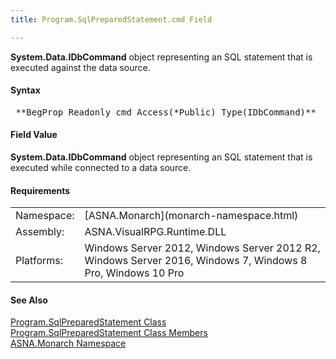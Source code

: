 ```yaml
---
title: Program.SqlPreparedStatement.cmd Field

---
```


**System.Data.IDbCommand** object representing an SQL statement that is executed against the data source.

#### Syntax
<pre class="syntax"> **BegProp Readonly cmd Access(*Public) Type(IDbCommand)**       </pre>

#### Field Value
**System.Data.IDbCommand** object representing an SQL statement that is executed while connected to a data source.

#### Requirements
<table class="dttable" cellspacing="0" cellpadding="4" width="60%">
           <colgroup>
            <col width="15%" style="font-weight:bold" />
            <col width="85%" />
          </colgroup>
          <tr>
            <td>Namespace:</td>
            <td>[ASNA.Monarch](monarch-namespace.html)</td>
          </tr>
          <tr>
            <td>Assembly:</td>
            <td>ASNA.VisualRPG.Runtime.DLL</td>
          </tr>
         <tr>
            <td>Platforms:</td>
            <td> Windows Server 2012, Windows Server 2012 R2, Windows Server 2016, Windows 7, Windows 8 Pro, Windows 10 Pro</td>
         </tr>
</table>

<!-- end -->

#### See Also
[ Program.SqlPreparedStatement Class](program-sql-prepared-statement-class.html) <br /> [ Program.SqlPreparedStatement Class Members](program-sql-prepared-statement-class-members.html) <br /> [ASNA.Monarch Namespace](monarch-namespace.html) 
